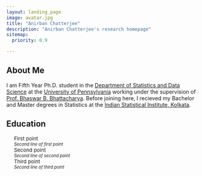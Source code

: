 ```yaml
---
layout: landing_page
image: avatar.jpg
title: "Anirban Chatterjee"
description: "Anirban Chatterjee's research homepage"
sitemap:
  priority: 0.9

---
```

## About Me

I am Fifth Year Ph.D. student in the [Department of Statistics and Data Science](https://statistics.wharton.upenn.edu/) at the [University of Pennsylvania](https://www.upenn.edu/) working under the supervision of [Prof. Bhaswar B. Bhattacharya](http://www-stat.wharton.upenn.edu/~bhaswar/). Before joining here, I recieved my Bachelor and Master degrees in Statistics at the [Indian Statistical Institute, Kolkata](https://www.isical.ac.in/).

## Education

<div style="font-size: 10pt; margin-left: 20px;">
  <span>
    <i class="fa fa-graduation-cap"></i> First point
    <br>
    <small><i>Second line of first point</i></small>
  </span>
</div>
<div style="font-size: 10pt; margin-left: 20px;">
  <span>
    <i class="fa fa-graduation-cap"></i> Second point
    <br>
    <small><i>Second line of second point</i></small>
  </span>
</div>
<div style="font-size: 10pt; margin-left: 20px;">
  <span>
    <i class="fa fa-graduation-cap"></i> Third point
    <br>
    <small><i>Second line of third point</i></small>
  </span>
</div>


                                     
